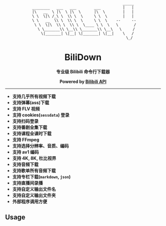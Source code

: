 <div align="center">

```
                                         _____
________   ___   ___        ___          |   |
|\   __  \ |\  \ |\  \      |\  \        |   |
\ \  \|\ /_\ \  \\ \  \     \ \  \       |   |
 \ \   __  \\ \  \\ \  \     \ \  \    --     --
  \ \  \|\  \\ \  \\ \  \____ \ \  \   \       /
   \ \_______\\ \__\\ \_______\\ \__\   \     /
    \|_______| \|__| \|_______| \|__|    \   /
                                          \_/
```

# **BiliDown**

**专业级 Bilibili 命令行下载器**

**Powered by [Bilibili API](https://github.com/Nemo2011/bilibili-api)**

</div>

***

- **支持几乎所有视频下载**
- **支持弹幕(ass)下载**
- **支持 FLV 视频**
- **支持 cookies(`sessdata`) 登录**
- **支持扫码登录**
- **支持番剧全集下载**
- **支持课程全课时下载**
- **支持 FFmpeg**
- **支持选择分辨率、音质、编码**
- **支持 av1 编码**
- **支持 4K, 8K, 杜比视界**
- **支持音频下载**
- **支持歌单所有音频下载**
- **支持专栏下载(`markdown`, `json`)**
- **支持直播间录播**
- **支持自定义输出文件名**
- **支持自定义输出文件夹**
- **外部程序调用方便**

## Usage


